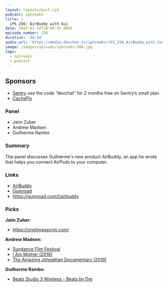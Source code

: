 ```yaml
---
layout: layouts/post.njk
podcast: iphreaks
title: |
  iPS 256: AirBuddy with Gui
date: 2019-03-14T10:00:42.000Z
episode_number: 256
duration: '34:34'
audio_url: 'https://media.devchat.tv/iphreaks/iPS_256_AirBuddy_with_Gui.mp3'
image: /images/uploads/iphreaks-500.jpg
tags:
  - iphreaks
  - podcast
---
```

## **Sponsors**

* [Sentry](https://sentry.io/) use the code “devchat” for 2 months free on Sentry’s small plan
* [CacheFly](https://www.cachefly.com/)

### **Panel**

* Jaim Zuber
* Andrew Madsen
* Guilherme Rambo

### **Summary**

The panel discusses Guilherme's new product AirBuddy, an app he wrote that helps you connect AirPods to your computer.

### **Links**

* [AirBuddy ](https://9to5mac.com/2019/01/28/airbuddy-airpods-w1-integration-mac/)
* [Gumroad](https://gumroad.com/)
* <https://gumroad.com/l/airbuddy>

### **Picks**

**Jaim Zuber:**

* <https://onetimesecret.com/>

**Andrew Madsen:**

* [Sundance Film Festival ](www.sundance.org/festivals/sundance-film-festival)
* [I Am Mother (2019)](https://www.imdb.com/title/tt6292852/)
* [The Amazing Johnathan Documentary (2019) ](https://www.imdb.com/title/tt9358084/)

**Guilherme Rambo:**

* [Beats Studio 3 Wireless - Beats by Dre](https://www.beatsbydre.com/headphones/studio3-wireless)

###
